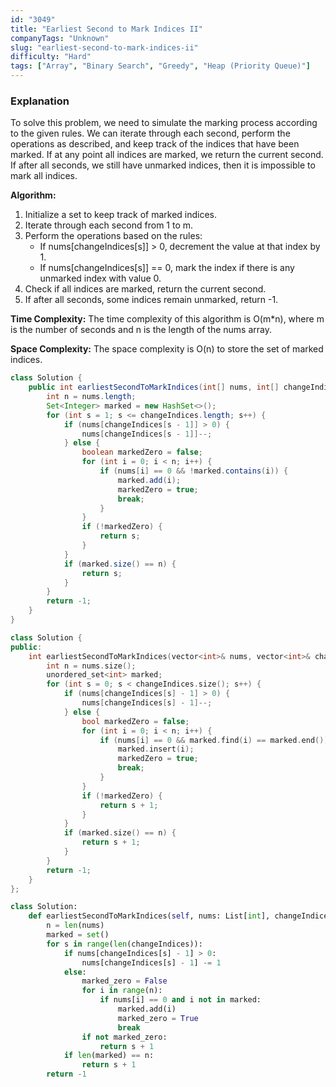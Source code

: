 ```yaml
---
id: "3049"
title: "Earliest Second to Mark Indices II"
companyTags: "Unknown"
slug: "earliest-second-to-mark-indices-ii"
difficulty: "Hard"
tags: ["Array", "Binary Search", "Greedy", "Heap (Priority Queue)"]
---
```


### Explanation
To solve this problem, we need to simulate the marking process according to the given rules. We can iterate through each second, perform the operations as described, and keep track of the indices that have been marked. If at any point all indices are marked, we return the current second. If after all seconds, we still have unmarked indices, then it is impossible to mark all indices. 

**Algorithm:**
1. Initialize a set to keep track of marked indices.
2. Iterate through each second from 1 to m.
3. Perform the operations based on the rules:
   - If nums[changeIndices[s]] > 0, decrement the value at that index by 1.
   - If nums[changeIndices[s]] == 0, mark the index if there is any unmarked index with value 0.
4. Check if all indices are marked, return the current second.
5. If after all seconds, some indices remain unmarked, return -1.

**Time Complexity:**
The time complexity of this algorithm is O(m*n), where m is the number of seconds and n is the length of the nums array.

**Space Complexity:**
The space complexity is O(n) to store the set of marked indices.
```java
class Solution {
    public int earliestSecondToMarkIndices(int[] nums, int[] changeIndices) {
        int n = nums.length;
        Set<Integer> marked = new HashSet<>();
        for (int s = 1; s <= changeIndices.length; s++) {
            if (nums[changeIndices[s - 1]] > 0) {
                nums[changeIndices[s - 1]]--;
            } else {
                boolean markedZero = false;
                for (int i = 0; i < n; i++) {
                    if (nums[i] == 0 && !marked.contains(i)) {
                        marked.add(i);
                        markedZero = true;
                        break;
                    }
                }
                if (!markedZero) {
                    return s;
                }
            }
            if (marked.size() == n) {
                return s;
            }
        }
        return -1;
    }
}
```

```cpp
class Solution {
public:
    int earliestSecondToMarkIndices(vector<int>& nums, vector<int>& changeIndices) {
        int n = nums.size();
        unordered_set<int> marked;
        for (int s = 0; s < changeIndices.size(); s++) {
            if (nums[changeIndices[s] - 1] > 0) {
                nums[changeIndices[s] - 1]--;
            } else {
                bool markedZero = false;
                for (int i = 0; i < n; i++) {
                    if (nums[i] == 0 && marked.find(i) == marked.end()) {
                        marked.insert(i);
                        markedZero = true;
                        break;
                    }
                }
                if (!markedZero) {
                    return s + 1;
                }
            }
            if (marked.size() == n) {
                return s + 1;
            }
        }
        return -1;
    }
};
```

```python
class Solution:
    def earliestSecondToMarkIndices(self, nums: List[int], changeIndices: List[int]) -> int:
        n = len(nums)
        marked = set()
        for s in range(len(changeIndices)):
            if nums[changeIndices[s] - 1] > 0:
                nums[changeIndices[s] - 1] -= 1
            else:
                marked_zero = False
                for i in range(n):
                    if nums[i] == 0 and i not in marked:
                        marked.add(i)
                        marked_zero = True
                        break
                if not marked_zero:
                    return s + 1
            if len(marked) == n:
                return s + 1
        return -1
```